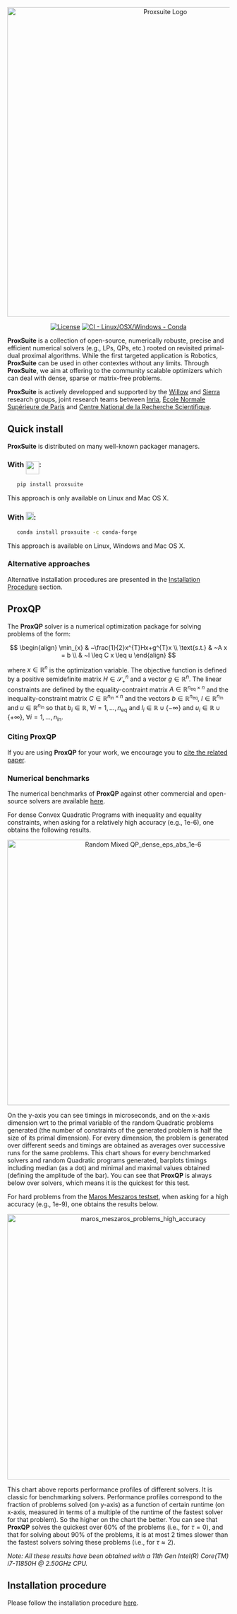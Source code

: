 <p align="center">
  <img src="https://github.com/simple-robotics/proxsuite/blob/main/images/proxsuite-logo.png" width="700" alt="Proxsuite Logo" align="center"/>
</p>

<p align="center">
  <a href="https://opensource.org/licenses/BSD-2-Clause"><img src="https://img.shields.io/badge/License-BSD%202--Clause-green.svg" alt="License"/></a>
<a href="https://github.com/jcarpent/proxqp-unofficial/actions/workflows/ci-linux-osx-with-conda.yml"><img src="https://github.com/jcarpent/proxqp-unofficial/actions/workflows/ci-linux-osx-with-conda.yml/badge.svg" alt="CI - Linux/OSX/Windows - Conda"></a>
</p>

**ProxSuite** is a collection of open-source, numerically robuste, precise and efficient numerical solvers (e.g., LPs, QPs, etc.) rooted on revisited primal-dual proximal algorithms.
While the first targeted application is Robotics, **ProxSuite** can be used in other contextes without any limits.
Through **ProxSuite**, we aim at offering to the community scalable optimizers which can deal with dense, sparse or matrix-free problems.

**ProxSuite** is actively developped and supported by the [Willow](https://www.di.ens.fr/willow/) and [Sierra](https://www.di.ens.fr/sierra/) research groups, joint research teams between [Inria](https://www.inria.fr/en), [École Normale Supérieure de Paris](https://www.ens.fr) and [Centre National de la Recherche Scientifique](https://www.cnrs.fr).

## Quick install

**ProxSuite** is distributed on many well-known packager managers.

### With <img src="https://www.python.org/static/community_logos/python-logo-inkscape.svg" height="30" style="vertical-align: -1em;">:

```bash
   pip install proxsuite
```
This approach is only available on Linux and Mac OS X.

### With <img src="https://s3.amazonaws.com/conda-dev/conda_logo.svg" height="18">:

```bash
   conda install proxsuite -c conda-forge
```
This approach is available on Linux, Windows and Mac OS X.

### Alternative approaches

Alternative installation procedures are presented in the [Installation Procedure](#installation-procedure) section.

## **ProxQP**

The **ProxQP** solver is a numerical optimization package for solving problems of the form:

$$
\begin{align} 
\min_{x} &  ~\frac{1}{2}x^{T}Hx+g^{T}x \\
\text{s.t.} & ~A x = b \\
& ~l \leq C x \leq u
\end{align}
$$

where $x \in \mathbb{R}^n$ is the optimization variable. The objective function is defined by a positive semidefinite matrix $H \in \mathcal{S}^n_+$ and a vector $g \in \mathbb{R}^n$. The linear constraints are defined by the equality-contraint matrix $A \in \mathbb{R}^{n_\text{eq} \times n}$ and the inequality-constraint matrix $C \in \mathbb{R}^{n_\text{in} \times n}$ and the vectors $b \in \mathbb{R}^{n_\text{eq}}$, $l \in \mathbb{R}^{n_\text{in}}$ and $u \in \mathbb{R}^{n_\text{in}}$ so that $b_i \in \mathbb{R},~ \forall i = 1,...,n_\text{eq}$ and $l_i \in \mathbb{R} \cup \{ -\infty \}$ and $u_i \in \mathbb{R} \cup \{ +\infty \}, ~\forall i = 1,...,n_\text{in}$.

### Citing **ProxQP**

If you are using **ProxQP** for your work, we encourage you to [cite the related paper](https://hal.inria.fr/hal-03683733/file/Yet_another_QP_solver_for_robotics_and_beyond.pdf/).

### Numerical benchmarks

The numerical benchmarks of **ProxQP** against other commercial and open-source solvers are available [here](https://github.com/Bambade/qp_benchmark).

For dense Convex Quadratic Programs with inequality and equality constraints, when asking for a relatively high accuracy (e.g., 1e-6), one obtains the following results.

<p align="center">
  <img src="https://github.com/simple-robotics/proxsuite/blob/main/images/time_series_barplot_Random Mixed QP_dense_eps_abs_1e-6.jpg" width="600" alt="Random Mixed QP_dense_eps_abs_1e-6" align="center"/>
</p>

On the y-axis you can see timings in microseconds, and on the x-axis dimension wrt to the primal variable of the random Quadratic problems generated (the number of constraints of the generated problem is half the size of its primal dimension). For every dimension, the problem is generated over different seeds and timings are obtained as averages over successive runs for the same problems. This chart shows for every benchmarked solvers and random Quadratic programs generated, barplots timings including median (as a dot) and minimal and maximal values obtained (defining the amplitude of the bar). You can see that **ProxQP** is always below over solvers, which means it is the quickest for this test.

For hard problems from the [Maros Meszaros testset](http://www.cuter.rl.ac.uk/Problems/marmes.shtml), when asking for a high accuracy (e.g., 1e-9), one obtains the results below.

<p align="center">
  <img src="https://github.com/simple-robotics/proxsuite/blob/main/images/performance_profile_maros_meszaros_problems_high_accuracy.jpg" width="600" alt="maros_meszaros_problems_high_accuracy" align="center"/>
</p>

This chart above reports performance profiles of different solvers. It is classic for benchmarking solvers. Performance profiles correspond to the fraction of problems solved (on y-axis) as a function of certain runtime (on x-axis, measured in terms of a multiple of the runtime of the fastest solver for that problem). So the higher on the chart the better. You can see that **ProxQP** solves the quickest over 60% of the problems (i.e., for $\tau=0$), and that for solving about 90% of the problems, it is at most 2 times slower than the fastest solvers solving these problems (i.e., for $\tau\approx2$).

*Note: All these results have been obtained with a 11th Gen Intel(R) Core(TM) i7-11850H @ 2.50GHz CPU.*

## Installation procedure

Please follow the installation procedure [here](https://github.com/simple-robotics/proxsuite/blob/main/5-installation.md).
